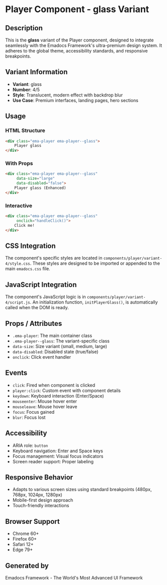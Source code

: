 # Player Component - glass Variant

## Description
This is the **glass** variant of the Player component, designed to integrate seamlessly with the Emadocs Framework's ultra-premium design system. It adheres to the global theme, accessibility standards, and responsive breakpoints.

## Variant Information
- **Variant**: glass
- **Number**: 4/5
- **Style**: Translucent, modern effect with backdrop blur
- **Use Case**: Premium interfaces, landing pages, hero sections

## Usage

### HTML Structure
```html
<div class="ema-player ema-player--glass">
    Player glass
</div>
```

### With Props
```html
<div class="ema-player ema-player--glass" 
     data-size="large" 
     data-disabled="false">
    Player glass (Enhanced)
</div>
```

### Interactive
```html
<div class="ema-player ema-player--glass" 
     onclick="handleClick()">
    Click me!
</div>
```

## CSS Integration
The component's specific styles are located in `components/player/variant-4/style.css`. These styles are designed to be imported or appended to the main `emadocs.css` file.

## JavaScript Integration
The component's JavaScript logic is in `components/player/variant-4/script.js`. An initialization function, `initPlayerGlass()`, is automatically called when the DOM is ready.

## Props / Attributes
- `.ema-player`: The main container class
- `.ema-player--glass`: The variant-specific class
- `data-size`: Size variant (small, medium, large)
- `data-disabled`: Disabled state (true/false)
- `onclick`: Click event handler

## Events
- `click`: Fired when component is clicked
- `player:click`: Custom event with component details
- `keydown`: Keyboard interaction (Enter/Space)
- `mouseenter`: Mouse hover enter
- `mouseleave`: Mouse hover leave
- `focus`: Focus gained
- `blur`: Focus lost

## Accessibility
- ARIA role: `button`
- Keyboard navigation: Enter and Space keys
- Focus management: Visual focus indicators
- Screen reader support: Proper labeling

## Responsive Behavior
- Adapts to various screen sizes using standard breakpoints (480px, 768px, 1024px, 1280px)
- Mobile-first design approach
- Touch-friendly interactions

## Browser Support
- Chrome 60+
- Firefox 60+
- Safari 12+
- Edge 79+

## Generated by
Emadocs Framework - The World's Most Advanced UI Framework
